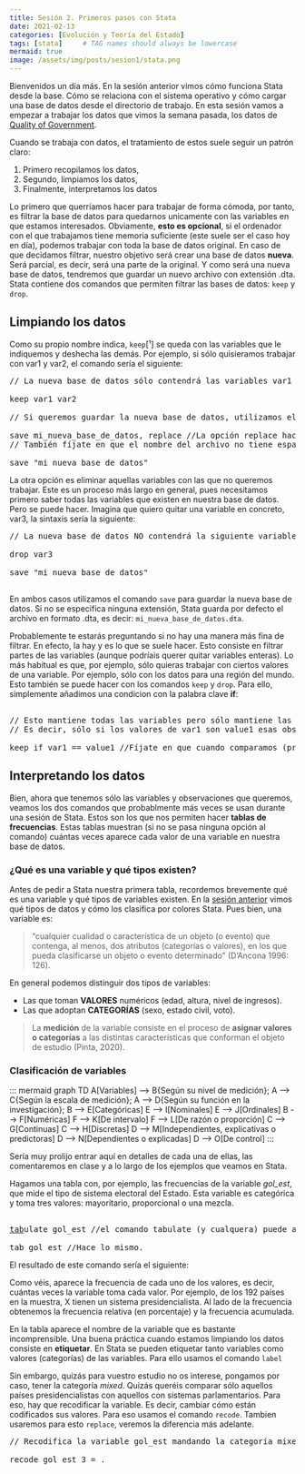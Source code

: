 ```yaml
---
title: Sesión 2. Primeros pasos con Stata
date: 2021-02-13
categories: [Evolución y Teoría del Estado]
tags: [stata]     # TAG names should always be lowercase
mermaid: true
image: /assets/img/posts/sesion1/stata.png
---
```


Bienvenidos un día más. En la sesión anterior vimos cómo funciona Stata desde la base. Cómo se relaciona con el sistema operativo y cómo cargar una base de datos desde el directorio de trabajo. En esta sesión vamos a empezar a trabajar los datos que vimos la semana pasada, los datos de [Quality of Government](https://www.gu.se/en/quality-government/qog-data).

Cuando se trabaja con datos, el tratamiento de estos suele seguir un patrón claro:
1. Primero recopilamos los datos,
2. Segundo, limpiamos los datos,
3. Finalmente, interpretamos los datos

Lo primero que querríamos hacer para trabajar de forma cómoda, por tanto, es filtrar la base de datos para quedarnos unicamente con las variables en que estamos interesados. Obviamente, **esto es opcional**, si el ordenador con el que trabajamos tiene memoria suficiente (este suele ser el caso hoy en día), podemos trabajar con toda la base de datos original. En caso de que decidamos filtrar, nuestro objetivo será crear una base de datos **nueva**. Será parcial, es decir, será una parte de la original. Y como será una nueva base de datos, tendremos que guardar un nuevo archivo con extensión .dta. Stata contiene dos comandos que permiten filtrar las bases de datos: `keep` y `drop`.

## Limpiando los datos

Como su propio nombre indica, `keep`[¹] se queda con las variables que le indiquemos y deshecha las demás. Por ejemplo, si sólo quisieramos trabajar con var1 y var2, el comando sería el siguiente:


<pre class="sh_Stata">
// La nueva base de datos sólo contendrá las variables var1 y var2:

keep var1 var2

// Si queremos guardar la nueva base de datos, utilizamos el comando save:

save mi_nueva_base_de_datos, replace //La opción replace hace que, en caso de existir, el archivo se sobreescriba.
// También fíjate en que el nombre del archivo no tiene espacios. Si los tiene, necesitas encerrarlo entre comillas. Ej:

save "mi nueva base de datos"
</pre>

La otra opción es eliminar aquellas variables con las que no queremos trabajar. Este es un proceso más largo en general, pues necesitamos primero saber todas las variables que existen en nuestra base de datos. Pero se puede hacer. Imagina que quiero quitar una variable en concreto, var3, la sintaxis sería la siguiente:

<pre class="sh_Stata">
// La nueva base de datos NO contendrá la siguiente variable:

drop var3

save "mi nueva base de datos"

</pre>

En ambos casos utilizamos el comando `save` para guardar la nueva base de datos. Si no se especifica ninguna extensión, Stata guarda por defecto el archivo en formato .dta, es decir: `mi_nueva_base_de_datos.dta`.

Probablemente te estarás preguntando si no hay una manera más fina de filtrar. En efecto, la hay y es lo que se suele hacer. Esto consiste en filtrar partes de las variables (aunque podríais querer quitar variables enteras). Lo más habitual es que, por ejemplo, sólo quieras trabajar con ciertos valores de una variable. Por ejemplo, sólo con los datos para una región del mundo. Esto también se puede hacer con los comandos `keep` y `drop`. Para ello, simplemente añadimos una condicion con la palabra clave **if**:

<pre class="sh_Stata">

// Esto mantiene todas las variables pero sólo mantiene las observaciones que cumplen la condición.
// Es decir, sólo si los valores de var1 son value1 esas observaciones sobreviven, si no, se eliminan.

keep if var1 == value1 //Fíjate en que cuando comparamos (preguntamos), el operador son dos iguales (==).
</pre>

## Interpretando los datos

Bien, ahora que tenemos sólo las variables y observaciones que queremos, veamos los dos comandos que probablmente más veces se usan durante una sesión de Stata. Estos son los que nos permiten hacer **tablas de frecuencias**. Estas tablas muestran (si no se pasa ninguna opción al comando) cuántas veces aparece cada valor de una variable en nuestra base de datos.

### ¿Qué es una variable y qué tipos existen?

Antes de pedir a Stata nuestra primera tabla, recordemos brevemente qué es una variable y qué tipos de variables existen. En la [sesión anterior](https://rodrigofcaba.github.io/posts/Introducci%C3%B3n-a-Stata/) vimos qué tipos de datos y cómo los clasifica por colores Stata. Pues bien, una variable es:

>“cualquier cualidad o característica de un objeto (o evento) que contenga, al menos, dos atributos (categorías o valores), en los que pueda clasificarse un objeto o evento determinado” (D’Ancona 1996: 126). 

En general podemos distinguir dos tipos de variables:

- Las que toman **VALORES** numéricos (edad, altura, nivel de ingresos).
- Las que adoptan **CATEGORÍAS** (sexo, estado civil, voto).

> La **medición** de la variable consiste en el proceso de **asignar valores o categorías** a las distintas características que conforman el objeto de estudio (Pinta, 2020).

### Clasificación de variables

::: mermaid
graph TD
A[Variables] --> B{Según su nivel de medición};
A --> C{Según la escala de medición};
A --> D{Según su función en la investigación};
B --> E[Categóricas]
E --> I[Nominales]
E --> J[Ordinales]
B --> F[Numéricas]
F --> K[De intervalo]
F --> L[De razón o proporción]
C --> G[Continuas]
C --> H[Discretas]
D --> M[Independientes, explicativas o predictoras]
D --> N[Dependientes o explicadas]
D --> O[De control]
:::

Sería muy prolijo entrar aquí en detalles de cada una de ellas, las comentaremos en clase y a lo largo de los ejemplos que veamos en Stata.

Hagamos una tabla con, por ejemplo, las frecuencias de la variable *gol_est*, que mide el tipo de sistema electoral del Estado. Esta variable es categórica y toma tres valores: mayoritario, proporcional o una mezcla.

<pre class="sh_Stata">

<ins>tab</ins>ulate gol_est //el comando tabulate (y cualquera) puede acortarse, por eso he subrayado hasta dónde se podría acortar.

tab gol_est //Hace lo mismo.
</pre>

El resultado de este comando sería el siguiente:

Como véis, aparece la frecuencia de cada uno de los valores, es decir, cuántas veces la variable toma cada valor. Por ejemplo, de los 192 países en la muestra, X tienen un sistema presidencialista. Al lado de la frecuencia obtenemos la frecuencia relativa (en porcentaje) y la frecuencia acumulada.

En la tabla aparece el nombre de la variable que es bastante incomprensible. Una buena práctica cuando estamos limpiando los datos consiste en **etiquetar**. En Stata se pueden etiquetar tanto variables como valores (categorías) de las variables. Para ello usamos el comando `label`



Sin embargo, quizás para vuestro estudio no os interese, pongamos por caso, tener la categoría *mixed*. Quizás queréis comparar sólo aquellos países presidencialistas con aquellos con sistemas parlamentarios. Para eso, hay que recodificar la variable. Es decir, cambiar cómo están codificados sus valores. Para eso usamos el comando `recode`. Tambien usaremos para esto `replace`, veremos la diferencia más adelante.

<pre class="sh_Stata">
// Recodifica la variable gol_est mandando la categoría mixed a perdidos:

recode gol_est 3 = . 
</pre>
